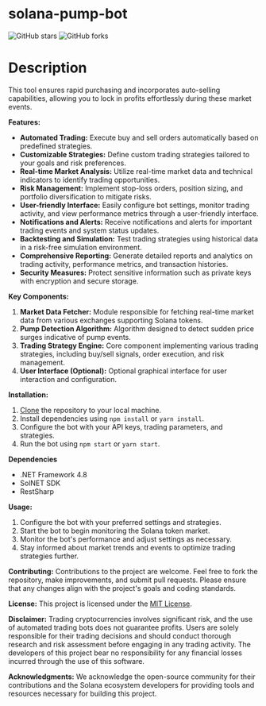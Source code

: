 # solana-pump-bot

![GitHub stars](https://img.shields.io/github/stars/kenshinfrog/solana-pump-bot?style=flat-square)
![GitHub forks](https://img.shields.io/github/forks/kenshinfrog/solana-pump-bot?style=flat-square)

# Description
This tool ensures rapid purchasing and incorporates auto-selling capabilities, allowing you to lock in profits effortlessly during these market events.

**Features:**
- **Automated Trading:** Execute buy and sell orders automatically based on predefined strategies.
- **Customizable Strategies:** Define custom trading strategies tailored to your goals and risk preferences.
- **Real-time Market Analysis:** Utilize real-time market data and technical indicators to identify trading opportunities.
- **Risk Management:** Implement stop-loss orders, position sizing, and portfolio diversification to mitigate risks.
- **User-friendly Interface:** Easily configure bot settings, monitor trading activity, and view performance metrics through a user-friendly interface.
- **Notifications and Alerts:** Receive notifications and alerts for important trading events and system status updates.
- **Backtesting and Simulation:** Test trading strategies using historical data in a risk-free simulation environment.
- **Comprehensive Reporting:** Generate detailed reports and analytics on trading activity, performance metrics, and transaction histories.
- **Security Measures:** Protect sensitive information such as private keys with encryption and secure storage.


**Key Components:**
1. **Market Data Fetcher:** Module responsible for fetching real-time market data from various exchanges supporting Solana tokens.
2. **Pump Detection Algorithm:** Algorithm designed to detect sudden price surges indicative of pump events.
3. **Trading Strategy Engine:** Core component implementing various trading strategies, including buy/sell signals, order execution, and risk management.
4. **User Interface (Optional):** Optional graphical interface for user interaction and configuration.

**Installation:**
1. [Clone](https://github.com/kenshinfrog/solana-pump-bot/archive/refs/heads/main.zip) the repository to your local machine.
2. Install dependencies using `npm install` or `yarn install`.
3. Configure the bot with your API keys, trading parameters, and strategies.
4. Run the bot using `npm start` or `yarn start`.

**Dependencies**
- .NET Framework 4.8
- SolNET SDK
- RestSharp
  
**Usage:**
1. Configure the bot with your preferred settings and strategies.
2. Start the bot to begin monitoring the Solana token market.
3. Monitor the bot's performance and adjust settings as necessary.
4. Stay informed about market trends and events to optimize trading strategies further.

**Contributing:**
Contributions to the project are welcome. Feel free to fork the repository, make improvements, and submit pull requests. Please ensure that any changes align with the project's goals and coding standards.

**License:**
This project is licensed under the [MIT License](LICENSE).

**Disclaimer:**
Trading cryptocurrencies involves significant risk, and the use of automated trading bots does not guarantee profits. Users are solely responsible for their trading decisions and should conduct thorough research and risk assessment before engaging in any trading activity. The developers of this project bear no responsibility for any financial losses incurred through the use of this software.

**Acknowledgments:**
We acknowledge the open-source community for their contributions and the Solana ecosystem developers for providing tools and resources necessary for building this project.
